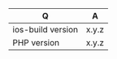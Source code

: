 | Q                 | A              |
| ------------------|----------------|
| ios-build version | x.y.z          |
| PHP version       | x.y.z          |


<!--
- Please fill in this template according to your issue.
- Please keep the table shown above at the top of your issue.
- Please post code as text (using proper markup). Do not post screenshots of code.
- Replace this comment by the description of your issue.
-->
